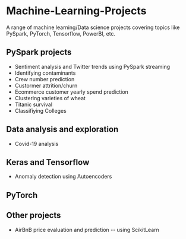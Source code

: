 # Machine-Learning-Projects
A range of machine learning/Data science projects covering topics like PySpark, PyTorch, Tensorflow, PowerBI, etc.

## PySpark projects
- Sentiment analysis and Twitter trends using PySpark streaming
- Identifying contaminants
- Crew number prediction
- Custormer attrition/churn
- Ecommerce customer yearly spend prediction
- Clustering varieties of wheat
- Titanic survival
- Classifiying Colleges

## Data analysis and exploration
- Covid-19 analysis

## Keras and Tensorflow
- Anomaly detection using Autoencoders

## PyTorch

## Other projects
- AirBnB price evaluation and prediction -- using ScikitLearn

